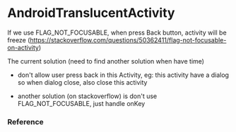 # AndroidTranslucentActivity

If we use FLAG_NOT_FOCUSABLE, when press Back button, activity will be freeze
(https://stackoverflow.com/questions/50362411/flag-not-focusable-on-activity)

The current solution (need to find another solution when have time)
- don't allow user press back in this Activity, eg: this activity have a dialog so when dialog close, also close this activity

- another solution (on stackoverflow) is don't use FLAG_NOT_FOCUSABLE, just handle onKey

### Reference